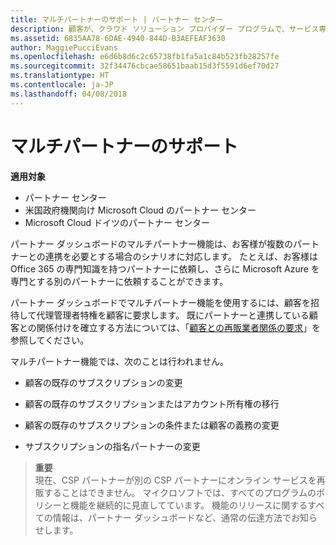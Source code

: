 ```yaml
---
title: マルチパートナーのサポート | パートナー センター
description: 顧客が、クラウド ソリューション プロバイダー プログラムで、サービス専門分野の異なる複数のパートナーとの連携を求める場合があります。
ms.assetid: 6835AA78-6DAE-4940-844D-B3AEFEAF3630
author: MaggiePucciEvans
ms.openlocfilehash: e6d6b8d6c2c65738fb1fa5a1c84b523fb28257fe
ms.sourcegitcommit: 32f34476cbcae58651baab15d3f5591d6ef70d27
ms.translationtype: HT
ms.contentlocale: ja-JP
ms.lasthandoff: 04/08/2018
---
```

# <a name="multi-partner-support"></a>マルチパートナーのサポート

**適用対象**

-  パートナー センター
-  米国政府機関向け Microsoft Cloud のパートナー センター
-  Microsoft Cloud ドイツのパートナー センター

パートナー ダッシュボードのマルチパートナー機能は、お客様が複数のパートナーとの連携を必要とする場合のシナリオに対応します。 たとえば、お客様は Office 365 の専門知識を持つパートナーに依頼し、さらに Microsoft Azure を専門とする別のパートナーに依頼することができます。

パートナー ダッシュボードでマルチパートナー機能を使用するには、顧客を招待して代理管理者特権を顧客に要求します。 既にパートナーと連携している顧客との関係付けを確立する方法については、「[顧客との再販業者関係の要求](request-a-relationship-with-a-customer.md)」を参照してください。

マルチパートナー機能では、次のことは行われません。

-   顧客の既存のサブスクリプションの変更

-   顧客の既存のサブスクリプションまたはアカウント所有権の移行

-   顧客の既存のサブスクリプションの条件または顧客の義務の変更

-   サブスクリプションの指名パートナーの変更

>**重要**<br>
現在、CSP パートナーが別の CSP パートナーにオンライン サービスを再販することはできません。 マイクロソフトでは、すべてのプログラムのポリシーと機能を継続的に見直してています。 機能のリリースに関するすべての情報は、パートナー ダッシュボードなど、通常の伝達方法でお知らせします。  

 






